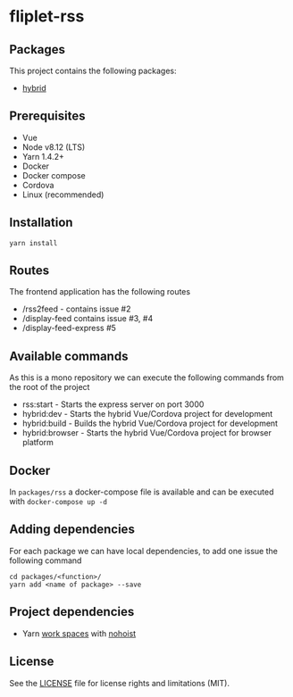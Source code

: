 # fliplet-rss


## Packages
This project contains the following packages:

- [hybrid](packages/hybrid/README.md)

## Prerequisites
- Vue
- Node v8.12 (LTS)
- Yarn 1.4.2+
- Docker
- Docker compose
- Cordova
- Linux (recommended)

## Installation

```
yarn install
```

## Routes
The frontend application has the following routes

- /rss2feed - contains issue #2
- /display-feed contains issue #3, #4
- /display-feed-express #5

## Available commands
As this is a mono repository we can execute the following commands from the root of the project

- rss:start - Starts the express server on port 3000
- hybrid:dev - Starts the hybrid Vue/Cordova project for development
- hybrid:build - Builds the hybrid Vue/Cordova project for development
- hybrid:browser - Starts the hybrid Vue/Cordova project for browser platform

## Docker
In `packages/rss` a docker-compose file is available and can be executed with `docker-compose up -d`

## Adding dependencies
For each package we can have local dependencies, to add one issue the following command

```
cd packages/<function>/
yarn add <name of package> --save
```

## Project dependencies
- Yarn [work spaces](https://yarnpkg.com/blog/2017/08/02/introducing-workspaces/) with [nohoist](https://yarnpkg.com/blog/2018/02/15/nohoist/)

## License
See the [LICENSE](LICENSE) file for license rights and limitations (MIT).
